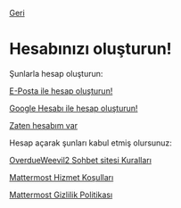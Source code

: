 [Geri](README.md#overdueweevil2-sohbet-sitesi-yardım)
# Hesabınızı oluşturun!
Şunlarla hesap oluşturun:

[E-Posta ile hesap oluşturun!](https://overdueweevil2.cloud.mattermost.com/signup_email)

[Google Hesabı ile hesap oluşturun!](https://overdueweevil2.cloud.mattermost.com/oauth/google/signup)

[Zaten hesabım var](https://overdueweevil2.cloud.mattermost.com/login)

Hesap açarak şunları kabul etmiş olursunuz:

[OverdueWeevil2 Sohbet sitesi Kuralları](https://github.com/OV2-SSMOOP/.OV2-SSMOOP/blob/main/README.md#kurallar)

[Mattermost Hizmet Koşulları](https://about.mattermost.com/default-terms/)

[Mattermost Gizlilik Politikası](https://about.mattermost.com/default-privacy-policy/)
